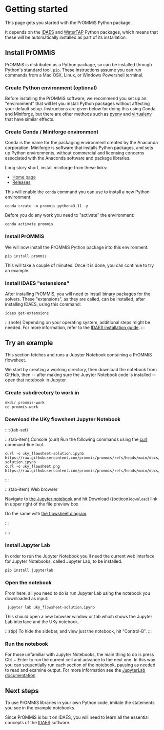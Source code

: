 # Getting started
This page gets you started with the PrOMMiS Python package.

It depends on the [IDAES](https://idaes-pse.readthedocs.io/en/stable/) and [WaterTAP](https://watertap.readthedocs.io/en/stable/) Python packages, which means that these will be automatically installed as part of its installation.

## Install PrOMMiS
PrOMMiS is distributed as a Python package, so can be installed through Python's standard tool, `pip`. These instructions assume you can run commands from a Mac OSX, Linux, or Windows Powershell terminal.

### Create Python environment (optional)
Before installing the PrOMMiS software, we recommend you set up an "environment" that will let you install Python packages without affecting your default setup.
Instructions are given below for doing this using Conda and Miniforge, but there are other methods such as [pyenv](https://github.com/pyenv/pyenv) and [virtualenv](https://virtualenv.pypa.io/en/latest/) that have similar effects.

### Create Conda / Miniforge environment

Conda is the name for the packaging environment created by the Anaconda corporation.
Miniforge is software that installs Python packages, and sets up
Python environments, without commercial and licensing concerns associated
with the Anaconda software and package libraries.

Long story short, install miniforge from these links:

- [Home page](https://github.com/conda-forge/miniforge)
- [Releases](https://github.com/conda-forge/miniforge/releases)

This will enable the `conda` command you can use to install a new Python
environment:

```
conda create -n prommis python=3.11 -y
```

Before you do any work you need to "activate" the environment:
```
conda activate prommis
```

### Install PrOMMiS

We will now install the PrOMMiS Python package into this environment.
```
pip install prommis
```
This will take a couple of minutes.
Once it is done, you can continue to try an example.

### Install IDAES "extensions"

After installing PrOMMiS, you will need to install binary packages for the solvers. 
These "extensions", as they are called, can be installed, after installing IDAES, using this command:
```
idaes get-extensions
```

:::{note}
Depending on your operating system, additional steps might be needed. For more information, refer to the [IDAES installation guide](https://idaes-pse.readthedocs.io/en/stable/tutorials/getting_started/index.html).
:::


## Try an example
This section fetches and runs a Jupyter Notebook containing a PrOMMiS flowsheet.

We start by creating a working directory, then download the notebook from GitHub,
then -- after making sure the Jupyter Notebook code is installed -- open that
notebook in Jupyter.

### Create subdirectory to work in

```
mkdir prommis-work
cd prommis-work
```

### Download the UKy flowsheet Jupyter Notebook

::::{tab-set}

:::{tab-item} Console (curl)
Run the following commands using the [curl](https://curl.se/) command-line tool.
```
curl -o uky_flowsheet-solution.ipynb https://raw.githubusercontent.com/prommis/prommis/refs/heads/main/docs/tutorials/uky_flowsheet-solution.ipynb
curl -o uky_flowsheet.png https://raw.githubusercontent.com/prommis/prommis/refs/heads/main/docs/tutorials/uky_flowsheet.png
```
:::

:::{tab-item} Web browser

Navigate to [the Jupyter notebook](https://github.com/prommis/prommis/blob/main/docs/tutorials/uky_flowsheet-solution.ipynb) and hit Download ({octicon}`download`) link in upper right of the file preview box.

Do the same with [the flowsheet diagram](https://github.com/prommis/prommis/blob/main/docs/tutorials/uky_flowsheet.png)

:::

::::

### Install Jupyter Lab

In order to run the Jupyter Notebook you'll need the current web interface for Jupyter Notebooks,
called Jupyter Lab, to be installed.


```
pip install jupyterlab
```

### Open the notebook

From here, all you need to do is run Jupyter Lab using the notebook you downloaded as input:

```
 jupyter lab uky_flowsheet-solution.ipynb
 ```

 This should open a new browser window or tab which shows the Jupyter Lab interface and the UKy notebook. 
 
 :::{tip}
 To hide the sidebar, and view just the notebook, hit "Control-B".
 :::

### Run the notebook

For those unfamiliar with Jupyter Notebooks, the main thing to do is press Ctrl + Enter to run the current cell and advance to the next one. In this way you can sequentially run each section of the notebook, pausing as needed to read and examine output. For more information see the [JupyterLab documentation](https://jupyterlab.readthedocs.io/en/latest/).

## Next steps

To use PrOMMiS libraries in your own Python code, imitate the statements you see in the example notebooks.

Since PrOMMiS is built on IDAES, you will need to learn all the essential concepts of the [IDAES](https://idaes-pse.readthedocs.io/en/stable/) software.